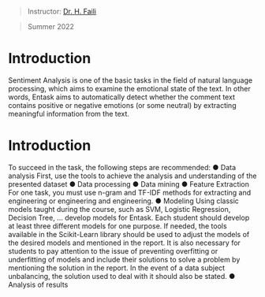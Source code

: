 > Instructor: [Dr. H. Faili](https://scholar.google.se/citations?user=m5tCFEoAAAAJ&hl=en)

> Summer 2022

# Introduction
Sentiment Analysis is one of the basic tasks in the field of natural language processing, which aims to examine the emotional state of the text. In other words, Entask aims to automatically detect whether the comment text contains positive or negative emotions (or some neutral) by extracting meaningful information from the text.

# Introduction
To succeed in the task, the following steps are recommended:
● Data analysis
First, use the tools to achieve the analysis and understanding of the presented dataset
● Data processing 
● Data mining
● Feature Extraction
For one task, you must use n-gram and TF-IDF methods for extracting and engineering or engineering and engineering.
● Modeling
Using classic models taught during the course, such as SVM, Logistic Regression, Decision Tree, ... develop models for Entask. Each student should develop at least three different models for one purpose. If needed, the tools available in the Scikit-Learn library should be used to adjust the models of the desired models and mentioned in the report. It is also necessary for students to pay attention to the issue of preventing overfitting or underfitting of models and include their solutions to solve a problem by mentioning the solution in the report. In the event of a data subject
unbalancing, the solution used to deal with it should also be stated.
● Analysis of results
